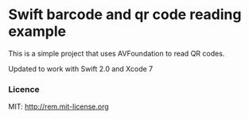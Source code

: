 # Swift barcode and qr code reading example

This is a simple project that uses AVFoundation to read QR codes.

Updated to work with Swift 2.0 and Xcode 7

### Licence

MIT: http://rem.mit-license.org